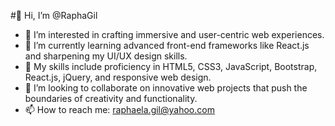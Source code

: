 


#👋 Hi, I’m @RaphaGil
- 👀 I’m interested in crafting immersive and user-centric web experiences.
- 🌱 I’m currently learning advanced front-end frameworks like React.js and sharpening my UI/UX design skills.
- 💼 My skills include proficiency in HTML5, CSS3, JavaScript, Bootstrap, React.js, jQuery, and responsive web design.
- 💞️ I’m looking to collaborate on innovative web projects that push the boundaries of creativity and functionality.
- 📫 How to reach me: raphaela.gil@yahoo.com



<!---
RaphaGil/RaphaGil is a ✨ special ✨ repository because its `README.md` (this file) appears on your GitHub profile.
You can click the Preview link to take a look at your changes.
--->
